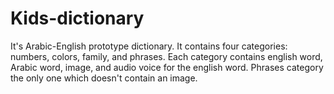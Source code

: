# Kids-dictionary
It's Arabic-English prototype dictionary.
It contains four categories: numbers, colors, family, and phrases.
Each category contains english word, Arabic word, image, and audio voice for the english word.
Phrases category the only one which doesn't contain an image.
